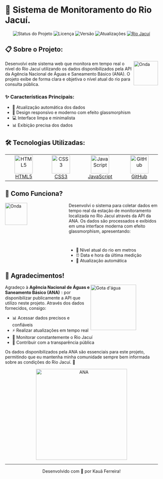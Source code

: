 # 🌊 Sistema de Monitoramento do Rio Jacuí.

<div align="center">

<img src="https://img.shields.io/badge/Status-Ativo-4CAF50?style=flat-square&logo=statuspage&logoColor=white" alt="Status do Projeto"/>
<img src="https://img.shields.io/badge/Licença-MIT-2196F3?style=flat-square&logo=license&logoColor=white" alt="Licença"/>
<img src="https://img.shields.io/badge/Versão-V2.0-FF9800?style=flat-square&logo=v&logoColor=white" alt="Versão"/>
<img src="https://img.shields.io/badge/Updates-Automáticos-00BCD4?style=flat-square&logo=clockify&logoColor=white" alt="Atualizações"/>
<a href="https://pt.wikipedia.org/wiki/Rio_Jacu%C3%AD"><img src="https://img.shields.io/badge/Rio_Jacuí-Saiba_Mais-03A9F4?style=flat-square&logo=wikipedia&logoColor=white" alt="Rio Jacuí"/></a>

</div>



## 📋 Sobre o Projeto:

<img align="right" src="https://png.pngtree.com/png-vector/20220611/ourmid/pngtree-ocean-wave-symbol-sea-water-png-image_4962256.png" width="80" alt="Onda">

Desenvolvi este sistema web que monitora em tempo real o nível do Rio Jacuí utilizando os dados disponibilizados pela API da Agência Nacional de Águas e Saneamento Básico (ANA). O projeto exibe de forma clara e objetiva o nível atual do rio para consulta pública.

### ✨ Características Principais:

- 🔄 Atualização automática dos dados
- 📱 Design responsivo e moderno com efeito glassmorphism
- 💻 Interface limpa e minimalista
- 📊 Exibição precisa dos dados


## 🛠️ Tecnologias Utilizadas:

<table align="center">
  <tr>
    <td align="center" width="180">
      <a href="https://html.spec.whatwg.org/">
        <img src="https://skillicons.dev/icons?i=html" alt="HTML5" width="60" height="60">
        <br>HTML5
      </a>
    </td>
    <td align="center" width="180">
      <a href="https://www.w3.org/Style/CSS/">
        <img src="https://skillicons.dev/icons?i=css" alt="CSS3" width="60" height="60">
        <br>CSS3
      </a>
    </td>
    <td align="center" width="180">
      <a href="https://developer.mozilla.org/pt-BR/docs/Web/JavaScript">
        <img src="https://skillicons.dev/icons?i=js" alt="JavaScript" width="60" height="60">
        <br>JavaScript
      </a>
    </td>
    <td align="center" width="180">
      <a href="https://github.com/">
        <img src="https://skillicons.dev/icons?i=github" alt="GitHub" width="60" height="60">
        <br>GitHub
      </a>
    </td>
  </tr>
</table>





## 🚀 Como Funciona?

<img align="left" src="https://cdn-icons-png.flaticon.com/512/616/616711.png" width="73" alt="Onda">

<div style="margin-left: 15em;">
Desenvolvi o sistema para coletar dados em tempo real da estação de monitoramento localizada no Rio Jacuí através da API da ANA. Os dados são processados e exibidos em uma interface moderna com efeito glassmorphism, apresentando:

&nbsp;
- 📏 Nível atual do rio em metros
- ⏰ Data e hora da última medição  
- 🔄 Atualização automática
</div>

## 🙏 Agradecimentos!

<div align="left">

<img align="right" src="https://cdn-icons-png.flaticon.com/512/3442/3442663.png" width="150" alt="Gota d'água" style="margin-right: 5.13em;">

Agradeço à **Agência Nacional de Águas e Saneamento Básico (ANA)** 💧 por disponibilizar publicamente a API que utilizo neste projeto. Através dos dados fornecidos, consigo:

- 📊 Acessar dados precisos e confiáveis
- ⚡ Realizar atualizações em tempo real
- 🌊 Monitorar constantemente o Rio Jacuí
- 🤝 Contribuir com a transparência pública

Os dados disponibilizados pela ANA são essenciais para este projeto, permitindo que eu mantenha minha comunidade sempre bem informada sobre as condições do Rio Jacuí. 🌟
<p align="center">
  <a href="https://www.gov.br/ana/pt-br">
    <img src="https://upload.wikimedia.org/wikipedia/commons/b/b1/Logotipo_ANA_-_Agência_Nacional_de_Águas_e_Saneamento_Básico.png" alt="ANA" width="300">
  </a>
</p>

---
<p align="center">
  Desenvolvido com 💙 por Kauã Ferreira!
</p>

</div>
